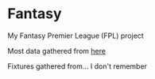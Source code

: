# Fantasy
My Fantasy Premier League (FPL) project

Most data gathered from [here](https://www.football-data.co.uk/notes.txt)

Fixtures gathered from... I don't remember
